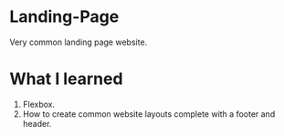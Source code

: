 # Landing-Page
Very common landing page website.

# What I learned
1. Flexbox.
2. How to create common website layouts complete with a footer and header.


